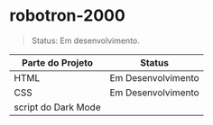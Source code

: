 # robotron-2000

>Status: Em desenvolvimento.

| Parte do Projeto | Status |
| ---------------- | ------ |
| HTML  | Em Desenvolvimento |
| CSS   | Em Desenvolvimento |
| script do Dark Mode|| Concluído |

